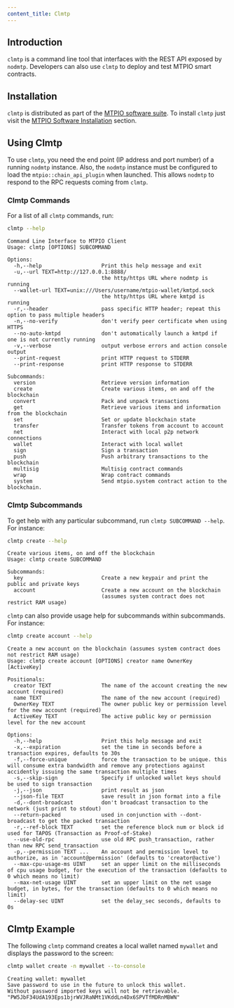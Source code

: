 ```yaml
---
content_title: Clmtp
---
```


## Introduction

`clmtp` is a command line tool that interfaces with the REST API exposed by `nodmtp`. Developers can also use `clmtp` to deploy and test MTPIO smart contracts.

## Installation

`clmtp` is distributed as part of the [MTPIO software suite](https://github.com/MTPIO/mtp/blob/master/README.md). To install `clmtp` just visit the [MTPIO Software Installation](../00_install/index.md) section.

## Using Clmtp

To use `clmtp`, you need the end point (IP address and port number) of a running `nodmtp` instance. Also, the `nodmtp` instance must be configured to load the `mtpio::chain_api_plugin` when launched. This allows `nodmtp` to respond to the RPC requests coming from `clmtp`.

### Clmtp Commands

For a list of all `clmtp` commands, run:

```sh
clmtp --help
```

```console
Command Line Interface to MTPIO Client
Usage: clmtp [OPTIONS] SUBCOMMAND

Options:
  -h,--help                   Print this help message and exit
  -u,--url TEXT=http://127.0.0.1:8888/
                              the http/https URL where nodmtp is running
  --wallet-url TEXT=unix:///Users/username/mtpio-wallet/kmtpd.sock
                              the http/https URL where kmtpd is running
  -r,--header                 pass specific HTTP header; repeat this option to pass multiple headers
  -n,--no-verify              don't verify peer certificate when using HTTPS
  --no-auto-kmtpd             don't automatically launch a kmtpd if one is not currently running
  -v,--verbose                output verbose errors and action console output
  --print-request             print HTTP request to STDERR
  --print-response            print HTTP response to STDERR

Subcommands:
  version                     Retrieve version information
  create                      Create various items, on and off the blockchain
  convert                     Pack and unpack transactions
  get                         Retrieve various items and information from the blockchain
  set                         Set or update blockchain state
  transfer                    Transfer tokens from account to account
  net                         Interact with local p2p network connections
  wallet                      Interact with local wallet
  sign                        Sign a transaction
  push                        Push arbitrary transactions to the blockchain
  multisig                    Multisig contract commands
  wrap                        Wrap contract commands
  system                      Send mtpio.system contract action to the blockchain.
```

### Clmtp Subcommands

To get help with any particular subcommand, run `clmtp SUBCOMMAND --help`. For instance:

```sh
clmtp create --help
```

```console
Create various items, on and off the blockchain
Usage: clmtp create SUBCOMMAND

Subcommands:
  key                         Create a new keypair and print the public and private keys
  account                     Create a new account on the blockchain
                              (assumes system contract does not restrict RAM usage)
```

`clmtp` can also provide usage help for subcommands within subcommands. For instance:

```sh
clmtp create account --help
```

```console
Create a new account on the blockchain (assumes system contract does not restrict RAM usage)
Usage: clmtp create account [OPTIONS] creator name OwnerKey [ActiveKey]

Positionals:
  creator TEXT                The name of the account creating the new account (required)
  name TEXT                   The name of the new account (required)
  OwnerKey TEXT               The owner public key or permission level for the new account (required)
  ActiveKey TEXT              The active public key or permission level for the new account

Options:
  -h,--help                   Print this help message and exit
  -x,--expiration             set the time in seconds before a transaction expires, defaults to 30s
  -f,--force-unique           force the transaction to be unique. this will consume extra bandwidth and remove any protections against accidently issuing the same transaction multiple times
  -s,--skip-sign              Specify if unlocked wallet keys should be used to sign transaction
  -j,--json                   print result as json
  --json-file TEXT            save result in json format into a file
  -d,--dont-broadcast         don't broadcast transaction to the network (just print to stdout)
  --return-packed             used in conjunction with --dont-broadcast to get the packed transaction
  -r,--ref-block TEXT         set the reference block num or block id used for TAPOS (Transaction as Proof-of-Stake)
  --use-old-rpc               use old RPC push_transaction, rather than new RPC send_transaction
  -p,--permission TEXT ...    An account and permission level to authorize, as in 'account@permission' (defaults to 'creator@active')
  --max-cpu-usage-ms UINT     set an upper limit on the milliseconds of cpu usage budget, for the execution of the transaction (defaults to 0 which means no limit)
  --max-net-usage UINT        set an upper limit on the net usage budget, in bytes, for the transaction (defaults to 0 which means no limit)
  --delay-sec UINT            set the delay_sec seconds, defaults to 0s
```

## Clmtp Example

The following `clmtp` command creates a local wallet named `mywallet` and displays the password to the screen:

```sh
clmtp wallet create -n mywallet --to-console
```

```console
Creating wallet: mywallet
Save password to use in the future to unlock this wallet.
Without password imported keys will not be retrievable.
"PW5JbF34UdA193Eps1bjrWVJRaNMt1VKddLn4Dx6SPVTfMDRnMBWN"
```
